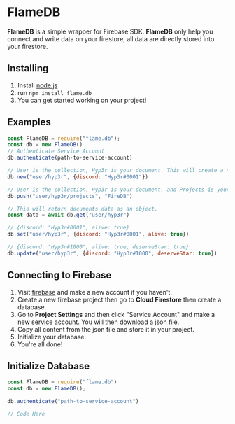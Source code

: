 # FlameDB
**FlameDB** is a simple wrapper for Firebase SDK. **FlameDB** only help you connect and write data on your firestore, all data are directly stored into your firestore.

## Installing
1. Install [node.js](https://nodejs.org/en/)
2. run ``npm install flame.db``
3. You can get started working on your project!

## Examples
```javascript
const FlameDB = require("flame.db");
const db = new FlameDB()
// Authenticate Service Account
db.authenticate(path-to-service-account)

// User is the collection, Hyp3r is your document. This will create a new collection.
db.new("user/hyp3r", {discord: "Hyp3r#0001"})

// User is the collection, Hyp3r is your document, and Projects is your array. This will push "FireDB" in "projects" array.
db.push("user/hyp3r/projects", "FireDB")

// This will return documents data as an object.
const data = await db.get("user/hyp3r")

// {discord: "Hyp3r#0001", alive: true}
db.set("user/hyp3r", {discord: "Hyp3r#0001", alive: true})

// {discord: "Hyp3r#1000", alive: true, deserveStar: true}
db.update("user/hyp3r", {discord: "Hyp3r#1000", deserveStar: true})
```

## Connecting to Firebase
1. Visit [firebase](https://firebase.google.com) and make a new account if you haven't.
2. Create a new firebase project then go to **Cloud Firestore** then create a database.
3. Go to **Project Settings** and then click "Service Account" and make a new service account. You will then download a json file.
4. Copy all content from the json file and store it in your project.
5. Initialize your database.
6. You're all done!

## Initialize Database
```javascript
const FlameDB = require("flame.db")
const db = new FlameDB();

db.authenticate("path-to-service-account")

// Code Here
```
